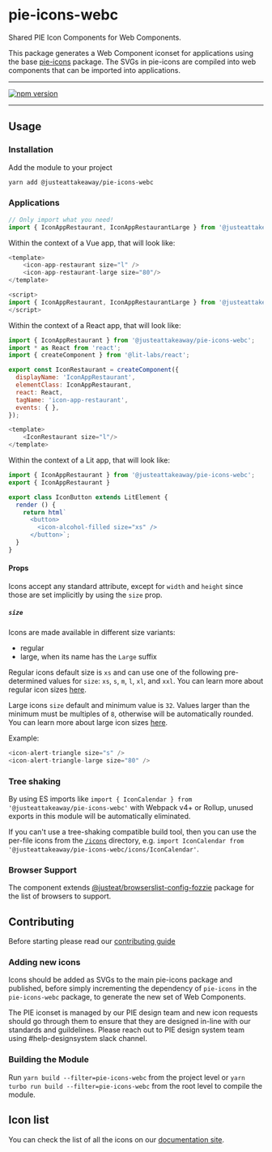 
# pie-icons-webc

Shared PIE Icon Components for Web Components.

This package generates a Web Component iconset for applications using the base [pie-icons](https://www.npmjs.com/package/@justeattakeaway/pie-icons) package. The SVGs in pie-icons are compiled into web components that can be imported into applications.

---

[![npm version](https://img.shields.io/npm/v/@justeattakeaway/pie-icons-webc.svg)](https://img.shields.io/npm/v/@justeattakeaway/pie-icons-webc.svg)

---
## Usage

### Installation

Add the module to your project

```bash
yarn add @justeattakeaway/pie-icons-webc
```

### Applications

```js
// Only import what you need!
import { IconAppRestaurant, IconAppRestaurantLarge } from '@justeattakeaway/pie-icons-webc';
```

Within the context of a Vue app, that will look like:

  ```js
  <template>
      <icon-app-restaurant size="l" />
      <icon-app-restaurant-large size="80"/>
  </template>

  <script>
  import { IconAppRestaurant, IconAppRestaurantLarge } from '@justeattakeaway/pie-icons-webc';
  </script>
  ```

Within the context of a React app, that will look like:

  ```js
import { IconAppRestaurant } from '@justeattakeaway/pie-icons-webc';
import * as React from 'react';
import { createComponent } from '@lit-labs/react';

export const IconRestaurant = createComponent({
    displayName: 'IconAppRestaurant',
    elementClass: IconAppRestaurant,
    react: React,
    tagName: 'icon-app-restaurant',
    events: { },
});

  <template>
      <IconRestaurant size="l"/>
  </template>
  ```

Within the context of a Lit app, that will look like:

  ```js
import { IconAppRestaurant } from '@justeattakeaway/pie-icons-webc';
export { IconAppRestaurant }

  export class IconButton extends LitElement {
    render () {
      return html`
        <button>
          <icon-alcohol-filled size="xs" />
        </button>`;
    }
  }
  ```

#### Props

Icons accept any standard attribute, except for `width` and `height` since those are set implicitly by using the `size` prop.

##### `size`

Icons are made available in different size variants:
- regular
- large, when its name has the `Large` suffix

Regular icons default size is `xs` and can use one of the following pre-determined values for `size`: `xs`, `s`, `m`, `l`, `xl`, and `xxl`. You can learn more about regular icon sizes [here](https://www.pie.design/foundations/iconography/overview/#:~:text=Sizes%20for%20the%20Small%20icon%20set).

Large icons `size` default and minimum value is `32`. Values larger than the minimum must be multiples of `8`, otherwise will be automatically rounded. You can learn more about large icon sizes [here](https://www.pie.design/foundations/iconography/overview/#:~:text=Sizes%20for%20the%20Large%20icon%20set).

Example:

```js
<icon-alert-triangle size="s" />
<icon-alert-triangle-large size="80" />
```

### Tree shaking

By using ES imports like `import { IconCalendar } from '@justeattakeaway/pie-icons-webc'` with Webpack v4+ or Rollup, unused exports in this module will be automatically eliminated.

If you can't use a tree-shaking compatible build tool, then you can use the per-file icons from the [`/icons`](https://unpkg.com/@justeattakeaway/pie-icons-vue/icons/) directory, e.g. `import IconCalendar from '@justeattakeaway/pie-icons-webc/icons/IconCalendar'`.


### Browser Support

The component extends [@justeat/browserslist-config-fozzie](https://github.com/justeat/browserslist-config-fozzie) package for the list of browsers to support.


## Contributing

Before starting please read our [contributing guide](https://pie.design/engineers/contributing/)

### Adding new icons

Icons should be added as SVGs to the main pie-icons package and published, before simply incrementing the dependency of `pie-icons` in the `pie-icons-webc` package, to generate the new set of Web Components.

The PIE iconset is managed by our PIE design team and new icon requests should go through them to ensure that they are designed in-line with our standards and guildelines. Please reach out to PIE design system team using #help-designsystem slack channel.

### Building the Module

Run `yarn build --filter=pie-icons-webc` from the project level or `yarn turbo run build --filter=pie-icons-webc` from the root level to compile the module.

## Icon list

You can check the list of all the icons on our [documentation site](https://pie.design/foundations/iconography/library/).
